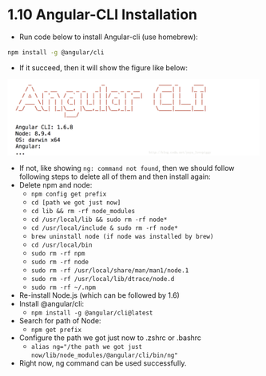 # 1.10 Angular-CLI Installation

* Run code below to install Angular-cli \(use homebrew\):

```bash
npm install -g @angular/cli
```

* If it succeed, then it will show the figure like below:

![](../.gitbook/assets/ping-mu-kuai-zhao-20190322-xia-wu-9.54.31.png)

* If not, like showing `ng: command not found`, then we should follow following steps to delete all of them and then install again:
* Delete npm and node:
  * `npm config get prefix`
  * `cd [path we got just now]`
  * `cd lib && rm -rf node_modules`
  * `cd /usr/local/lib && sudo rm -rf node*`
  * `cd /usr/local/include & sudo rm -rf node*`
  * `brew uninstall node (if node was installed by brew)`
  * `cd /usr/local/bin`
  * `sudo rm -rf npm`
  * `sudo rm -rf node`
  * `sudo rm -rf /usr/local/share/man/man1/node.1`
  * `sudo rm -rf /usr/local/lib/dtrace/node.d`
  * `sudo rm -rf ~/.npm`
* Re-install Node.js \(which can be followed by 1.6\)
* Install @angular/cli:
  * `npm install -g @angular/cli@latest`
* Search for path of Node:
  * `npm get prefix`
* Configure the path we got just now to .zshrc or .bashrc
  * `alias ng="/the path we got just now/lib/node_modules/@angular/cli/bin/ng"`
* Right now, ng command can be used successfully.

